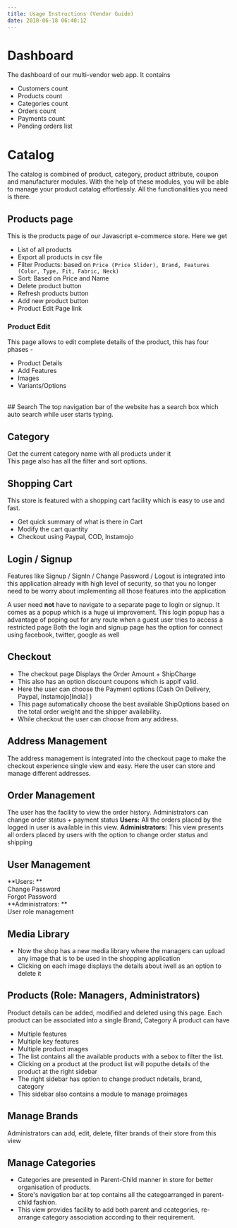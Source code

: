 ```yaml
---
title: Usage Instructions (Vendor Guide)
date: 2018-06-18 06:40:12
---
```


# Dashboard

The dashboard of our multi-vendor web app. It contains

- Customers count
- Products count
- Categories count
- Orders count
- Payments count
- Pending orders list

# Catalog

The catalog is combined of product, category, product attribute, coupon and manufacturer modules. With the help of these modules, you will be able to manage your product catalog effortlessly. All the functionalities you need is there.

## Products page

This is the products page of our Javascript e-commerce store. Here we get

- List of all products
- Export all products in csv file
- Filter Products: based on `Price (Price Slider), Brand, Features (Color, Type, Fit, Fabric, Neck)`
- Sort: Based on Price and Name
- Delete product button
- Refresh products button
- Add new product button
- Product Edit Page link

### Product Edit

This page allows to edit complete details of the product, this has four phases -

- Product Details
- Add Features
- Images
- Variants/Options

<br/>
## Search
 The top navigation bar of the website has a search box which auto search while user
starts typing.

## Category

Get the current category name with all products under it<br/> This page also has all the filter and sort options.

## Shopping Cart

This store is featured with a shopping cart facility which is easy to use and fast.

- Get quick summary of what is there in Cart
- Modify the cart quantity
- Checkout using Paypal, COD, Instamojo

## Login / Signup

Features like Signup / SignIn / Change Password / Logout is integrated into this application already with high level of security,
so that you no longer need to be worry about implementing all those features into the application

A user need <b>not</b> have to navigate to a separate page to login or signup. It comes as a popup which is a huge ui improvement.
This login popup has a advantage of poping out for any route when a guest user tries to access a restricted page Both the
login and signup page has the option for connect using facebook, twitter, google as well

## Checkout

- The checkout page Displays the Order Amount + ShipCharge
- This also has an option discount coupons which is appif valid.
- Here the user can choose the Payment options (Cash On Delivery, Paypal, Instamojo[India] )
- This page automatically choose the best available ShipOptions based on the total order weight and the shipper availability.
- While checkout the user can choose from any address.

## Address Management

The address management is integrated into the checkout page to make the checkout experience single view
and easy. Here the user can store and manage different addresses.

## Order Management

The user has the facility to view the order history. Administrators can change order status + payment status
**Users:** All the orders placed by the logged in user is available in this view.
**Administrators:** This view presents all orders placed by users with the option to change order status and shipping

## User Management

**Users: ** <br/> Change Password<br/> Forgot Password<br/>
**Administrators: **<br/> User role management

## Media Library

- Now the shop has a new media library where the managers can upload any image that is to be used in the shopping application
- Clicking on each image displays the details about iwell as an option to delete it

## Products (Role: Managers, Administrators)

Product details can be added, modified and deleted using this page. Each product can be associated into
a single Brand, Category A product can have

- Multiple features
- Multiple key features
- Multiple product images
- The list contains all the available products with a sebox to filter the list.
- Clicking on a product at the product list will poputhe details of the product at the right sidebar
- The right sidebar has option to change product ndetails, brand, category
- This sidebar also contains a module to manage proimages

## Manage Brands

Administrators can add, edit, delete, filter brands of their store from this view

## Manage Categories

- Categories are presented in Parent-Child manner in store for better organisation of products.
- Store's navigation bar at top contains all the categoarranged in parent-child fashion.
- This view provides facility to add both parent and ccategories, re-arrange category association according to their
  requirement.
